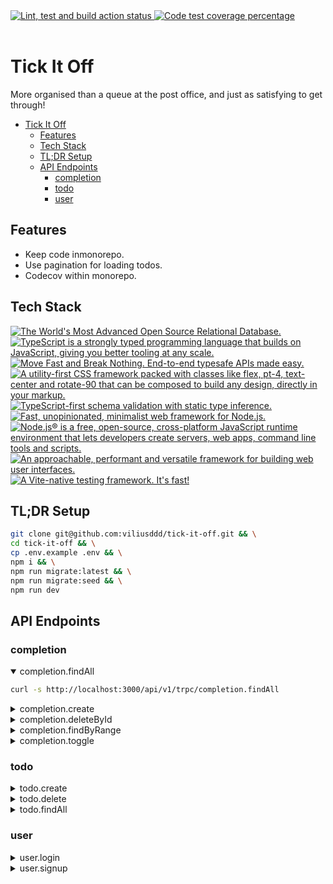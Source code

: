 <div align="left">
  <a href="https://github.com/viliusddd/tick-it-off/actions/workflows/deploy.yaml">
    <img
      title="Lint, test and build action status"
      src="https://github.com/viliusddd/tick-it-off/actions/workflows/deploy.yaml/badge.svg"
    >
  </a>
  <a href="https://codecov.io/gh/viliusddd/tick-it-off" >
    <img
      title="Code test coverage percentage"
      src="https://codecov.io/gh/viliusddd/tick-it-off/graph/badge.svg?token=6Flp5F3ty0"
    >
  </a>
</div><br>

# Tick It Off

More organised than a queue at the post office, and just as satisfying to get through!

- [Tick It Off](#tick-it-off)
  - [Features](#features)
  - [Tech Stack](#tech-stack)
  - [TL;DR Setup](#tldr-setup)
  - [API Endpoints](#api-endpoints)
    - [completion](#completion)
    - [todo](#todo)
    - [user](#user)

## Features

- Keep code inmonorepo.
- Use pagination for loading todos.
- Codecov within monorepo.

## Tech Stack

<a href="https://postgresql.org">
  <img
    title="The World's Most Advanced Open Source Relational Database."
    src="https://shields.io/badge/PostgreSQL-4169e1.svg?logo=postgresql&logoColor=white"
  >
</a>
<a href="https://typescriptlang.org">
  <img
    title="TypeScript is a strongly typed programming language that builds on JavaScript, giving you better tooling at any scale."
    src="https://shields.io/badge/TypeScript-007ACC.svg?logo=typescript&logoColor=white"
    >
</a>
<a href="https://trpc.io">
  <img
    title="Move Fast and Break Nothing. End-to-end typesafe APIs made easy."
    src="https://shields.io/badge/tRPC-2596BE.svg?logo=trpc&logoColor=white"
  >
</a>
<a href="https://tailwindcss.com">
  <img
    title="A utility-first CSS framework packed with classes like flex, pt-4, text-center and rotate-90 that can be composed to build any design, directly in your markup."
    src="https://img.shields.io/badge/tailwindcss-0F172A?&logo=tailwindcss"
  >
</a>
<a href="https://zod.dev">
  <img
    title="TypeScript-first schema validation with static type inference."
    src="https://shields.io/badge/Zod-000000.svg?logo=Zod&logoColor=3068B7"
  >
</a>
<a href="https://expressjs.com">
  <img
    title="Fast, unopinionated, minimalist web framework for Node.js."
    src="https://shields.io/badge/Express.js-000000.svg?logo=express&logoColor=white"
  >
</a>
<a href="https://nodejs.org">
  <img
    title="Node.js® is a free, open-source, cross-platform JavaScript runtime environment that lets developers create servers, web apps, command line tools and scripts."
    src="https://shields.io/badge/Node.js-0D121C.svg?logo=node.js&logoColor=5FA04E"
  >
</a>
<a href="https://vuejs.org">
  <img
    title="An approachable, performant and versatile framework for building web user interfaces."
    src="https://shields.io/badge/Vue.js-35495E.svg?logo=vuedotjs&logoColor=4FC08D"
  >
</a>
<a href="https://vitest.dev">
  <img
    title="A Vite-native testing framework. It's fast!"
    src="https://shields.io/badge/Vitest-6E9F18.svg?logo=vitest&logoColor=FCC72B"
  >
</a>

## TL;DR Setup

```sh
git clone git@github.com:viliusddd/tick-it-off.git && \
cd tick-it-off && \
cp .env.example .env && \
npm i && \
npm run migrate:latest && \
npm run migrate:seed && \
npm run dev
```

## API Endpoints

### completion

<details open>

<summary>completion.findAll</summary>

```sh
curl -s http://localhost:3000/api/v1/trpc/completion.findAll
```

</details>

<details>

<summary>completion.create</summary>

```sh
curl -s http://localhost:3000/api/v1/trpc/completion.create
```

</details>

<details>

<summary>completion.deleteById</summary>

```sh
curl -s http://localhost:3000/api/v1/trpc/completion.deleteById
```

</details>



<details>

<summary>completion.findByRange</summary>

```sh
curl -s http://localhost:3000/api/v1/trpc/completion.findByRange
```

</details>

<details>

<summary>completion.toggle</summary>

```sh
curl -s http://localhost:3000/api/v1/trpc/completion.toggle
```

</details>

### todo

<details>

<summary>todo.create</summary>

```sh
curl -s http://localhost:3000/api/v1/trpc/todo.create
```

</details>

<details>

<summary>todo.delete</summary>

```sh
curl -s http://localhost:3000/api/v1/trpc/todo.delete
```

</details>

<details>

<summary>todo.findAll</summary>

```sh
curl -s http://localhost:3000/api/v1/trpc/todo.findAll
```

</details>

### user

<details>

<summary>user.login</summary>

```sh
curl -s http://localhost:3000/api/v1/trpc/user.login
```

</details>

<details>

<summary>user.signup</summary>

```sh
curl -s http://localhost:3000/api/v1/trpc/user.signup
```
